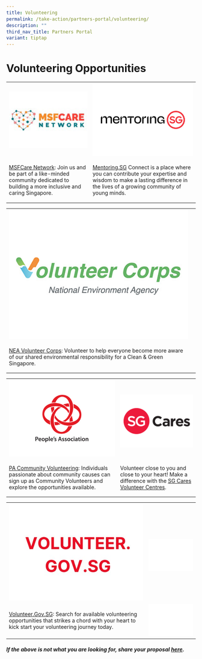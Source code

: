 ```yaml
---
title: Volunteering
permalink: /take-action/partners-portal/volunteering/
description: ""
third_nav_title: Partners Portal
variant: tiptap
---
```

<h1>Volunteering Opportunities</h1>
<table style="minWidth: 50px">
<colgroup>
<col>
<col>
</colgroup>
<tbody>
<tr>
<th rowspan="1" colspan="1">
<div class="isomer-image-wrapper">
<img style="width: 100%" height="auto" width="100%" alt="" src="/images/Opportunities/msf-care-network_422x304.jpg">
</div>
</th>
<th rowspan="1" colspan="1">
<div class="isomer-image-wrapper">
<img style="width: 100%" height="auto" width="100%" alt="" src="/images/Opportunities/mentoring-sg_422x304.jpg">
</div>
</th>
</tr>
<tr>
<td rowspan="1" colspan="1">
<p><a href="https://go.gov.sg/msfcarenetwork" rel="noopener noreferrer nofollow" target="_blank">MSFCare Network</a>:
Join us and be part of a like-minded community dedicated to building a
more inclusive and caring Singapore.</p>
</td>
<td rowspan="1" colspan="1">
<p><a href="https://www.mentoringsg.com" rel="noopener noreferrer nofollow" target="_blank">Mentoring.SG</a> Connect
is a place where you can contribute your expertise and wisdom to make a
lasting difference in the lives of a growing community of young minds.</p>
</td>
</tr>
</tbody>
</table>
<table style="minWidth: 50px">
<colgroup>
<col>
<col>
</colgroup>
<tbody>
<tr>
<th rowspan="1" colspan="1">
<div class="isomer-image-wrapper">
<img style="width: 100%" height="auto" width="100%" alt="" src="/images/Opportunities/volunter-corps_422x304.jpg">
</div>
</th>
<th rowspan="1" colspan="1">
<p></p>
</th>
</tr>
<tr>
<td rowspan="1" colspan="1">
<p><a href="https://www.cgs.gov.sg/how-can-we-act/volunteer/roles" rel="noopener noreferrer nofollow" target="_blank">NEA Volunteer Corps</a>:
Volunteer to help everyone become more aware of our shared environmental
responsibility for a Clean &amp; Green Singapore.</p>
</td>
<td rowspan="1" colspan="1">
<p></p>
</td>
</tr>
</tbody>
</table>
<table style="minWidth: 50px">
<colgroup>
<col>
<col>
</colgroup>
<tbody>
<tr>
<th rowspan="1" colspan="1">
<div class="isomer-image-wrapper">
<img style="width: 100%" height="auto" width="100%" alt="" src="/images/Opportunities/pa-logo-v2.jpg">
</div>
</th>
<th rowspan="1" colspan="1">
<p></p>
<div class="isomer-image-wrapper">
<img style="width: 100%" height="auto" width="100%" alt="SGCares logo" src="/images/Opportunities/SGCares_logo_422x304.png">
</div>
</th>
</tr>
<tr>
<td rowspan="1" colspan="1">
<p><a href="https://onepa.gov.sg" rel="noopener noreferrer nofollow" target="_blank">PA Community Volunteering</a>:
Individuals passionate about community causes can sign up as Community
Volunteers and explore the opportunities available.</p>
</td>
<td rowspan="1" colspan="1">
<p>Volunteer close to you and close to your heart! Make a difference with
the <a href="https://go.gov.sg/volunteercentres" rel="noopener noreferrer nofollow" target="_blank">SG Cares Volunteer Centres</a>.</p>
</td>
</tr>
</tbody>
</table>
<table style="minWidth: 50px">
<colgroup>
<col>
<col>
</colgroup>
<tbody>
<tr>
<th rowspan="1" colspan="1">
<div class="isomer-image-wrapper">
<img style="width: 100%" height="auto" width="100%" alt="" src="/images/Opportunities/volunteersg-logo-v3.jpg">
</div>
</th>
<th rowspan="1" colspan="1">
<p></p>
<div class="isomer-image-wrapper">
<img style="width: 100%" height="auto" width="100%" alt="space" src="/images/Opportunities/Blank_space.png">
</div>
</th>
</tr>
<tr>
<td rowspan="1" colspan="1">
<p><a href="https://www.volunteer.gov.sg" rel="noopener noreferrer nofollow" target="_blank">Volunteer.Gov.SG</a>:
Search for available volunteering opportunities that strikes a chord with
your heart to kick start your volunteering journey today.</p>
</td>
<td rowspan="1" colspan="1">
<div class="isomer-image-wrapper">
<img style="width: 100%" height="auto" width="100%" alt="space" src="/images/Opportunities/Blank_space.png">
</div>
</td>
</tr>
</tbody>
</table>
<h5><strong>If the above is not what you are looking for, share your proposal <a href="https://go.gov.sg/takeactiontoday" rel="noopener noreferrer nofollow" target="_blank">here</a>.</strong></h5>
<p></p>